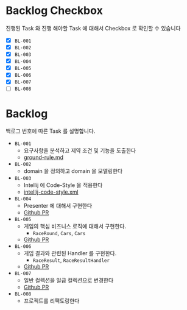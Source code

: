 # Backlog Checkbox

진행된 Task 와 진행 해야할 Task 에 대해서 Checkbox 로 확인할 수 있습니다

- [x] `BL-001`
- [x] `BL-002`
- [x] `BL-003`
- [x] `BL-004`
- [x] `BL-005`
- [x] `BL-006`
- [x] `BL-007`
- [ ] `BL-008`

# Backlog

백로그 번호에 따른 Task 를 설명합니다.

- `BL-001`
  - 요구사항을 분석하고 제약 조건 및 기능을 도출한다
  - [ground-rule.md](https://github.com/dhslrl321/java-racingcar-precourse/blob/master/docs/ground-rule.md)
- `BL-002`
  - domain 을 정의하고 domain 을 모델링한다
- `BL-003`
  - Intellij 에 Code-Style 을 적용한다
  - [intellij-code-style.xml](https://github.com/dhslrl321/java-racingcar-precourse/blob/master/docs/convention)
- `BL-004`
  - Presenter 에 대해서 구현한다
  - [Github PR](https://github.com/dhslrl321/java-racingcar-precourse/pull/1)
- `BL-005`
  - 게임의 핵심 비즈니스 로직에 대해서 구현한다.
    - `RaceRound`, `Cars`, `Cars`
  - [Github PR](https://github.com/dhslrl321/java-racingcar-precourse/pull/2)
- `BL-006`
  - 게임 결과와 관련된 Handler 를 구현한다.
    - `RaceResult`, `RaceResultHandler`
  - [Github PR](https://github.com/dhslrl321/java-racingcar-precourse/pull/3)
- `BL-007`
  - 일반 컬렉션을 일급 컬렉션으로 변경한다
  - [Github PR](https://github.com/dhslrl321/java-racingcar-precourse/pull/4)
- `BL-008`
  - 프로젝트를 리팩토링한다
